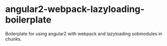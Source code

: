 # angular2-webpack-lazyloading-boilerplate
Boilerplate for using angular2 with webpack and lazyloading sobmodules in chunks.

